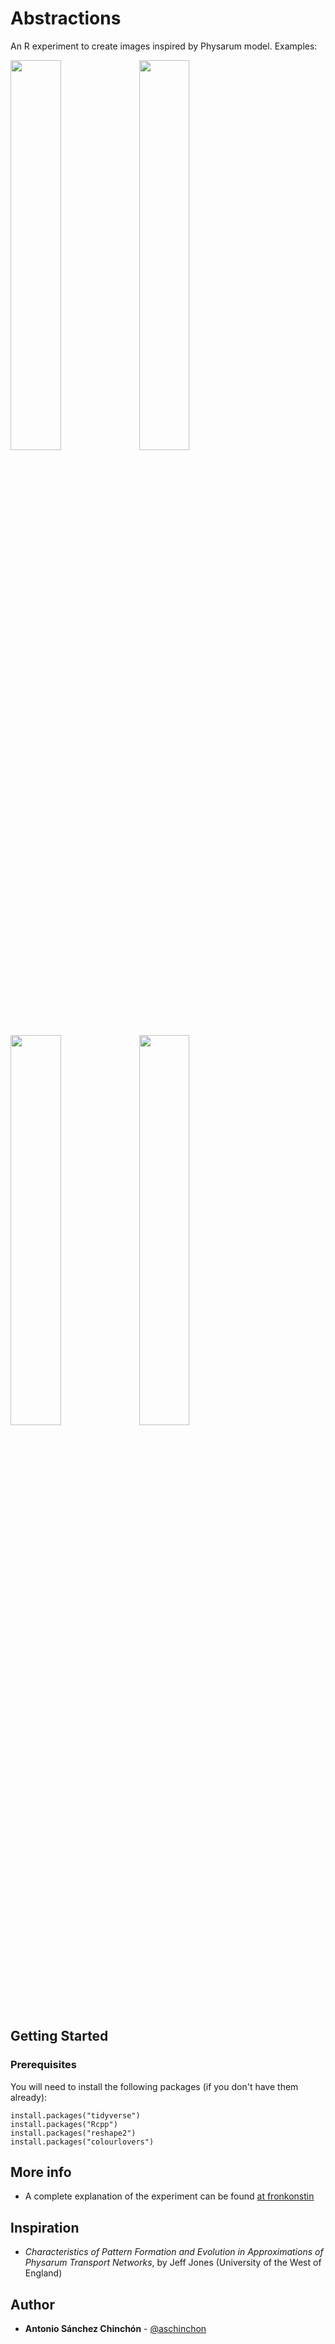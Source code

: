 # Abstractions

An R experiment to create images inspired by Physarum model. Examples:

<img src="https://fronkonstin.com/wp-content/uploads/2020/08/prueba126.png" width=40%></img>
<img src="https://fronkonstin.com/wp-content/uploads/2020/08/orwlhgkn.png" width=40%></img>
<img src="https://fronkonstin.com/wp-content/uploads/2020/08/prueba121.png" width=40%></img>
<img src="https://fronkonstin.com/wp-content/uploads/2020/08/prueba132.png" width=40%></img>

## Getting Started

### Prerequisites

You will need to install the following packages (if you don't have them already):

```
install.packages("tidyverse")
install.packages("Rcpp")
install.packages("reshape2")
install.packages("colourlovers")
```

## More info

+ A complete explanation of the experiment can be found [at fronkonstin](https://fronkonstin.com/)

## Inspiration

+ *Characteristics of Pattern Formation and Evolution in Approximations of Physarum Transport Networks*, by Jeff Jones (University of the West of England)

## Author

* **Antonio Sánchez Chinchón** - [@aschinchon](https://twitter.com/aschinchon)

